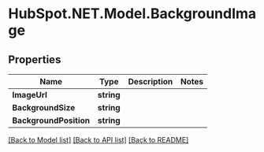 # HubSpot.NET.Model.BackgroundImage

## Properties

Name | Type | Description | Notes
------------ | ------------- | ------------- | -------------
**ImageUrl** | **string** |  | 
**BackgroundSize** | **string** |  | 
**BackgroundPosition** | **string** |  | 

[[Back to Model list]](../README.md#documentation-for-models) [[Back to API list]](../README.md#documentation-for-api-endpoints) [[Back to README]](../README.md)

